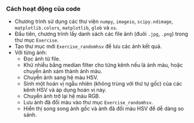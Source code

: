 ### Cách hoạt động của code

- Chương trình sử dụng các thư viện `numpy`, `imageio`, `scipy.ndimage`, `matplotlib.colors`, `matplotlib`, `glob` và `os`.
- Đầu tiên, chương trình lấy danh sách các file ảnh (đuôi `.jpg`, `.png`) trong thư mục `Exercise`.
- Tạo thư mục mới `Exercise_randomhsv` để lưu các ảnh kết quả.
- Với từng ảnh:
  - Đọc ảnh từ file.
  - Khử nhiễu bằng median filter cho từng kênh nếu là ảnh màu, hoặc chuyển ảnh xám thành ảnh màu.
  - Chuyển ảnh sang hệ màu HSV.
  - Sinh một hoán vị ngẫu nhiên (không trùng với thứ tự gốc) của các kênh HSV và áp dụng hoán vị này.
  - Chuyển ảnh trở lại hệ màu RGB.
  - Lưu ảnh đã đổi màu vào thư mục `Exercise_randomhsv`.
  - Hiển thị song song ảnh gốc và ảnh đã đổi màu HSV để dễ dàng so sánh.



